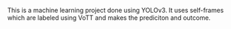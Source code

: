 This is a machine learning project done using YOLOv3. It uses self-frames which are labeled using VoTT and makes the prediciton and outcome.
